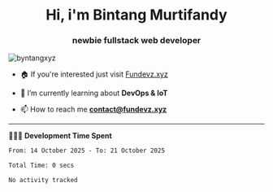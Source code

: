 <h1 align="center">Hi, i'm Bintang Murtifandy</h1>
<h3 align="center">newbie fullstack web developer</h3>

<p align="left"> <img src="https://komarev.com/ghpvc/?username=byntangxyz&label=Profile%20views&color=0e75b6&style=flat" alt="byntangxyz" /> </p>

- 🏠 If you're interested just visit [Fundevz.xyz](https://fundevz.xyz)

- 🌱 I’m currently learning about **DevOps & IoT**

- 📫 How to reach me **[contact@fundevz.xyz](mailto:contact@fundevz.xyz)**

<hr />

👩🏿‍💻 **Development Time Spent**

<p><!--START_SECTION:waka-->

```txt
From: 14 October 2025 - To: 21 October 2025

Total Time: 0 secs

No activity tracked
```

<!--END_SECTION:waka--></p>
